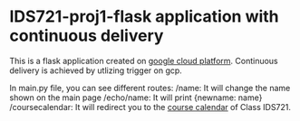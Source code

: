# IDS721-proj1-flask application with continuous delivery
This is a flask application created on [google cloud platform](https://cloud.google.com). Continuous delivery is achieved by utlizing trigger on gcp.

In main.py file, you can see different routes:
/name: It will change the name shown on the main page
/echo/name: It will print {newname: name}
/coursecalendar: It will redirect you to the [course calendar](https://noahgift.github.io/cloud-data-analysis-at-scale/calendar) of Class IDS721.
